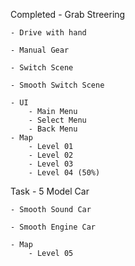 Completed
    - Grab Streering
        
    - Drive with hand

    - Manual Gear

    - Switch Scene

    - Smooth Switch Scene

    - UI
        - Main Menu
        - Select Menu
        - Back Menu
    - Map
        - Level 01
        - Level 02
        - Level 03
        - Level 04 (50%)


Task
    - 5 Model Car

    - Smooth Sound Car

    - Smooth Engine Car
    
    - Map
        - Level 05
    